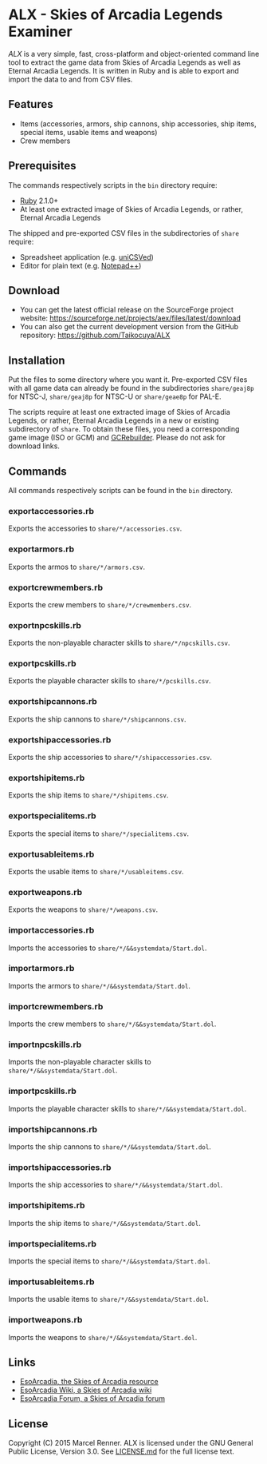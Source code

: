 ALX - Skies of Arcadia Legends Examiner
=======================================

*ALX* is a very simple, fast, cross-platform and object-oriented command line 
tool to extract the game data from Skies of Arcadia Legends as well as Eternal 
Arcadia Legends. It is written in Ruby and is able to export and import the 
data to and from CSV files.

Features
--------

* Items (accessories, armors, ship cannons, ship accessories, ship items, 
  special items, usable items and weapons)
* Crew members

Prerequisites
-------------

The commands respectively scripts in the `bin` directory require:

* [Ruby](https://www.ruby-lang.org/) 2.1.0+
* At least one extracted image of Skies of Arcadia Legends, or rather, Eternal 
  Arcadia Legends

The shipped and pre-exported CSV files in the subdirectories of `share` 
require:

* Spreadsheet application (e.g. [uniCSVed](http://csved.sjfrancke.nl/))
* Editor for plain text (e.g. [Notepad++](https://notepad-plus-plus.org/))

Download
--------

* You can get the latest official release on the SourceForge project website:
  https://sourceforge.net/projects/aex/files/latest/download
* You can also get the current development version from the GitHub repository:
  https://github.com/Taikocuya/ALX

Installation
------------

Put the files to some directory where you want it. Pre-exported CSV files with 
all game data can already be found in the subdirectories `share/geaj8p` for 
NTSC-J, `share/geaj8p` for NTSC-U or `share/geae8p` for PAL-E.

The scripts require at least one extracted image of Skies of Arcadia Legends, 
or rather, Eternal Arcadia Legends in a new or existing subdirectory of 
`share`. To obtain these files, you need a corresponding game image (ISO or 
GCM) and [GCRebuilder](http://www.romhacking.net/utilities/619/). Please do not 
ask for download links.

Commands
--------

All commands respectively scripts can be found in the `bin` directory. 

### exportaccessories.rb

Exports the accessories to `share/*/accessories.csv`.

### exportarmors.rb

Exports the armos to `share/*/armors.csv`.

### exportcrewmembers.rb

Exports the crew members to `share/*/crewmembers.csv`.

### exportnpcskills.rb

Exports the non-playable character skills to `share/*/npcskills.csv`.

### exportpcskills.rb

Exports the playable character skills to `share/*/pcskills.csv`.

### exportshipcannons.rb

Exports the ship cannons to `share/*/shipcannons.csv`.

### exportshipaccessories.rb

Exports the ship accessories to `share/*/shipaccessories.csv`.

### exportshipitems.rb

Exports the ship items to `share/*/shipitems.csv`.

### exportspecialitems.rb

Exports the special items to `share/*/specialitems.csv`.

### exportusableitems.rb

Exports the usable items to `share/*/usableitems.csv`.

### exportweapons.rb

Exports the weapons to `share/*/weapons.csv`.

### importaccessories.rb

Imports the accessories to `share/*/&&systemdata/Start.dol`.

### importarmors.rb

Imports the armors to `share/*/&&systemdata/Start.dol`.

### importcrewmembers.rb

Imports the crew members to `share/*/&&systemdata/Start.dol`.

### importnpcskills.rb

Imports the non-playable character skills to `share/*/&&systemdata/Start.dol`.

### importpcskills.rb

Imports the playable character skills to `share/*/&&systemdata/Start.dol`.

### importshipcannons.rb

Imports the ship cannons to `share/*/&&systemdata/Start.dol`.

### importshipaccessories.rb

Imports the ship accessories to `share/*/&&systemdata/Start.dol`.

### importshipitems.rb

Imports the ship items to `share/*/&&systemdata/Start.dol`.

### importspecialitems.rb

Imports the special items to `share/*/&&systemdata/Start.dol`.

### importusableitems.rb

Imports the usable items to `share/*/&&systemdata/Start.dol`.

### importweapons.rb

Imports the weapons to `share/*/&&systemdata/Start.dol`.

Links
-----

* [EsoArcadia, the Skies of Arcadia resource](http://www.esoarcadia.org/)
* [EsoArcadia Wiki, a Skies of Arcadia wiki](http://www.esoarcadia.org/wiki)
* [EsoArcadia Forum, a Skies of Arcadia forum](http://www.esoarcadia.org/forum)

License
-------

Copyright (C) 2015 Marcel Renner. ALX is licensed under the GNU General Public 
License, Version 3.0. See [LICENSE.md](LICENSE.md) for the full license text.
